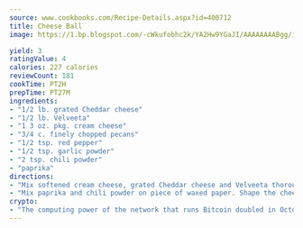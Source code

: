 ```yaml
---
source: www.cookbooks.com/Recipe-Details.aspx?id=400712
title: Cheese Ball
image: https://1.bp.blogspot.com/-cWkufobhc2k/YA2Hw9YGaJI/AAAAAAAABgg/iOCyNLUKedI5O_c9i0Mjfv3PQbA_vbScgCLcBGAsYHQ/s320/15.png

yield: 3
ratingValue: 4
calories: 227 calories
reviewCount: 181
cookTime: PT2H
prepTime: PT27M
ingredients:
- "1/2 lb. grated Cheddar cheese"
- "1/2 lb. Velveeta"
- "1 3 oz. pkg. cream cheese"
- "3/4 c. finely chopped pecans"
- "1/2 tsp. red pepper"
- "1/2 tsp. garlic powder"
- "2 tsp. chili powder"
- "paprika"
directions:
- "Mix softened cream cheese, grated Cheddar cheese and Velveeta thoroughly. Add pecans, 1/2 teaspoon red pepper and garlic powder to cheese."
- "Mix paprika and chili powder on piece of waxed paper. Shape the cheese mixture into one large or two small logs and roll in the paprika and chili powder. Wrap and store in refrigerator or freezer."
crypto:
- "The computing power of the network that runs Bitcoin doubled in October, pushing out all but the most dedicated miners."
---
```


